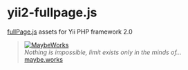 yii2-fullpage.js
============

[fullPage.js](http://alvarotrigo.com/fullPage/) assets for Yii PHP framework 2.0 

> [![MaybeWorks](http://maybe.works/logo/logo_mw.png)](http://maybe.works)  
<i>Nothing is impossible, limit exists only in the minds of...</i>  
[maybe.works](http://maybe.works)
